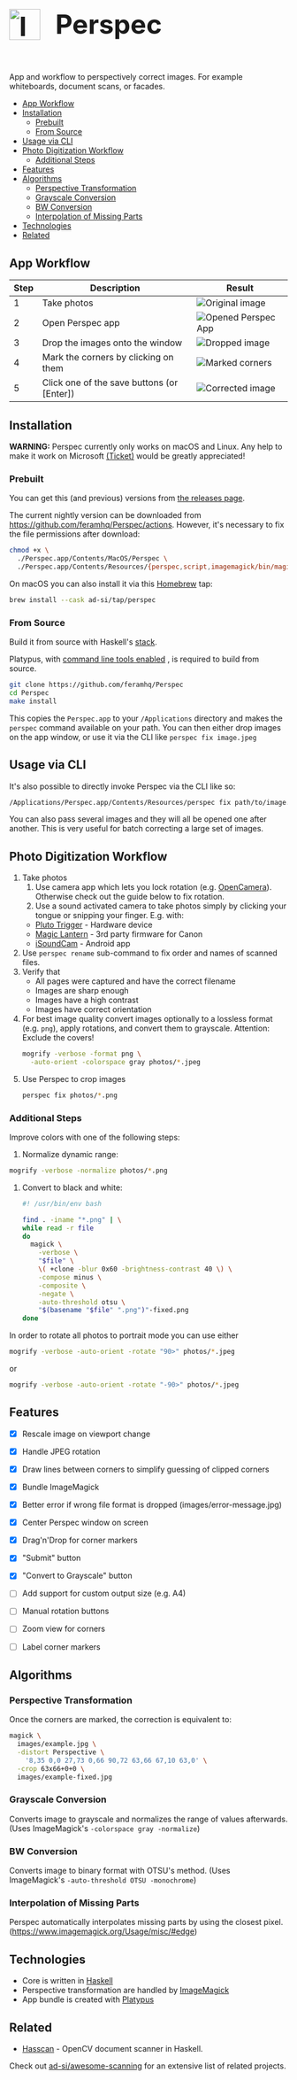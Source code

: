 <h1 style="
  display: inline-block !important;
  font-size: 3rem;
">
  <img
    src="./images/icon.svg"
    alt="Icon"
    height="56px"
    style="
      display: inline-block !important;
      height: 3.5rem;
      margin-right: 1rem;
    "
  />
  <span style="position: relative; bottom: 0.7rem;">
    Perspec
  </span>
</h1>

App and workflow to perspectively correct images.
For example whiteboards, document scans, or facades.

<!-- toc -->

- [App Workflow](#app-workflow)
- [Installation](#installation)
  * [Prebuilt](#prebuilt)
  * [From Source](#from-source)
- [Usage via CLI](#usage-via-cli)
- [Photo Digitization Workflow](#photo-digitization-workflow)
  * [Additional Steps](#additional-steps)
- [Features](#features)
- [Algorithms](#algorithms)
  * [Perspective Transformation](#perspective-transformation)
  * [Grayscale Conversion](#grayscale-conversion)
  * [BW Conversion](#bw-conversion)
  * [Interpolation of Missing Parts](#interpolation-of-missing-parts)
- [Technologies](#technologies)
- [Related](#related)

<!-- tocstop -->


## App Workflow

Step | Description                                | Result
-----|--------------------------------------------|------------------
1    | Take photos                                | ![Original image][doc]
2    | Open Perspec app                           | ![Opened Perspec App][open]
3    | Drop the images onto the window            | ![Dropped image][dropped]
4    | Mark the corners by clicking on them       | ![Marked corners][corners]
5    | Click one of the save buttons (or [Enter]) | ![Corrected image][fixed]

[doc]: images/doc.jpg
[mark]: images/doc-marking.jpg
[open]: images/perspec_opened.png
[dropped]: images/perspec_image_dropped.png
[corners]: images/perspec_marked_corners.png
[fixed]: images/doc-fixed.jpg


## Installation

**WARNING:**
Perspec currently only works on macOS and Linux.
Any help to make it work on
Microsoft [(Ticket)](https://github.com/feramhq/Perspec/issues/21)
would be greatly appreciated!


### Prebuilt

You can get this (and previous) versions from
[the releases page](https://github.com/feramhq/Perspec/releases).

The current nightly version can be downloaded from
https://github.com/feramhq/Perspec/actions.
However, it's necessary to fix the file permissions after download:

```sh
chmod +x \
  ./Perspec.app/Contents/MacOS/Perspec \
  ./Perspec.app/Contents/Resources/{perspec,script,imagemagick/bin/magick}
```

On macOS you can also install it via this [Homebrew](https://brew.sh) tap:

```sh
brew install --cask ad-si/tap/perspec
```


### From Source

Build it from source with Haskell's
[stack](https://docs.haskellstack.org/en/stable/install_and_upgrade/).

Platypus, with
[command line tools enabled](https://github.com/sveinbjornt/Platypus/blob/master/Documentation/Documentation.md#show-shell-command)
, is required to build from source.

```sh
git clone https://github.com/feramhq/Perspec
cd Perspec
make install
```

This copies the `Perspec.app` to your `/Applications` directory
and makes the `perspec` command available on your path.
You can then either drop images on the app window,
or use it via the CLI like `perspec fix image.jpeg`


## Usage via CLI

It's also possible to directly invoke Perspec via the CLI like so:

```sh
/Applications/Perspec.app/Contents/Resources/perspec fix path/to/image.jpeg
```

You can also pass several images and they will all be opened
one after another.
This is very useful for batch correcting a large set of images.


## Photo Digitization Workflow

1. Take photos
    1. Use camera app which lets you lock rotation (e.g. [OpenCamera]).
      Otherwise check out the guide below to fix rotation.
    1. Use a sound activated camera to take photos simply
      by clicking your tongue or snipping your finger. E.g. with:
      - [Pluto Trigger] - Hardware device
      - [Magic Lantern] - 3rd party firmware for Canon
      - [iSoundCam] - Android app
1. Use `perspec rename` sub-command to fix order and names of scanned files.
1. Verify that
    - All pages were captured and have the correct filename
    - Images are sharp enough
    - Images have a high contrast
    - Images have correct orientation
1. For best image quality convert images optionally
  to a lossless format (e.g. `png`),
  apply rotations, and convert them to grayscale.
  Attention: Exclude the covers!
    ```sh
    mogrify -verbose -format png \
      -auto-orient -colorspace gray photos/*.jpeg
    ```
1. Use Perspec to crop images
    ```sh
    perspec fix photos/*.png
    ````

[iSoundCam]: http://www.cherry-software.com/isoundcam.html
[Magic Lantern]: https://wiki.magiclantern.fm/pl:userguide?#audio_remoteshot
[OpenCamera]:
  https://play.google.com/store/apps/details?id=net.sourceforge.opencamera
[Pluto Trigger]: https://plutotrigger.com


### Additional Steps

Improve colors with one of the following steps:

1. Normalize dynamic range:
  ```sh
  mogrify -verbose -normalize photos/*.png
  ```
1. Convert to black and white:
    ```sh
    #! /usr/bin/env bash

    find . -iname "*.png" | \
    while read -r file
    do
      magick \
        -verbose \
        "$file" \
        \( +clone -blur 0x60 -brightness-contrast 40 \) \
        -compose minus \
        -composite \
        -negate \
        -auto-threshold otsu \
        "$(basename "$file" ".png")"-fixed.png
    done
    ```

In order to rotate all photos to portrait mode you can use either
```sh
mogrify -verbose -auto-orient -rotate "90>" photos/*.jpeg
```
or
```sh
mogrify -verbose -auto-orient -rotate "-90>" photos/*.jpeg
```


## Features

- [x] Rescale image on viewport change
- [x] Handle JPEG rotation
- [x] Draw lines between corners to simplify guessing of clipped corners
- [x] Bundle ImageMagick
- [x] Better error if wrong file format is dropped (images/error-message.jpg)
- [x] Center Perspec window on screen
- [x] Drag'n'Drop for corner markers
- [x] "Submit" button
- [x] "Convert to Grayscale" button
- [ ] Add support for custom output size (e.g. A4)
- [ ] Manual rotation buttons
- [ ] Zoom view for corners
- [ ] Label corner markers


## Algorithms

### Perspective Transformation

Once the corners are marked, the correction is equivalent to:

```sh
magick \
  images/example.jpg \
  -distort Perspective \
    '8,35 0,0 27,73 0,66 90,72 63,66 67,10 63,0' \
  -crop 63x66+0+0 \
  images/example-fixed.jpg
```

### Grayscale Conversion

Converts image to grayscale and normalizes the range of values afterwards.
(Uses ImageMagick's `-colorspace gray -normalize`)


### BW Conversion

Converts image to binary format with OTSU's method.
(Uses ImageMagick's `-auto-threshold OTSU -monochrome`)


### Interpolation of Missing Parts

Perspec automatically interpolates missing parts by using the closest pixel.
(https://www.imagemagick.org/Usage/misc/#edge)


## Technologies

- Core is written in [Haskell](https://haskell.org)
- Perspective transformation are handled by [ImageMagick]
- App bundle is created with [Platypus](https://sveinbjorn.org/platypus)

[ImageMagick]: https://imagemagick.org


## Related

- [Hasscan] - OpenCV document scanner in Haskell.

[Hasscan]: https://github.com/mryndzionek/hasscan

Check out [ad-si/awesome-scanning](https://github.com/ad-si/awesome-scanning)
for an extensive list of related projects.

